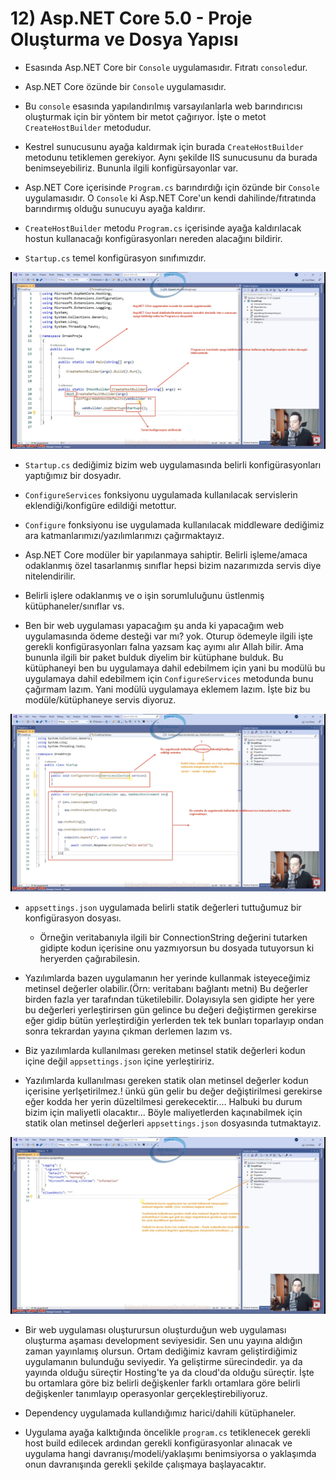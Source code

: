 # 12) Asp.NET Core 5.0 - Proje Oluşturma ve Dosya Yapısı
- Esasında Asp.NET Core bir `Console` uygulamasıdır. Fıtratı `console`dur.

- Asp.NET Core özünde bir `Console` uygulamasıdır.

- Bu `console` esasında yapılandırılmış varsayılanlarla web barındırıcısı oluşturmak için bir yöntem bir metot çağırıyor. İşte o metot `CreateHostBuilder` metodudur.

- Kestrel sunucusunu ayağa kaldırmak için burada `CreateHostBuilder` metodunu tetiklemen gerekiyor. Aynı şekilde IIS sunucusunu da burada benimseyebiliriz. Bununla ilgili konfigürsayonlar var.

- Asp.NET Core içerisinde `Program.cs` barındırdığı için özünde bir `Console` uygulamasıdır. O `Console` ki Asp.NET Core'un kendi dahilinde/fıtratında barındırmış olduğu sunucuyu ayağa kaldırır.

- `CreateHostBuilder` metodu `Program.cs` içerisinde ayağa kaldırılacak hostun kullanacağı konfigürasyonları nereden alacağını bildirir.

- `Startup.cs` temel konfigürasyon sınıfımızdır.

<img src="1.png" width="auto">

- `Startup.cs` dediğimiz bizim web uygulamasında belirli konfigürasyonları yaptığımız bir dosyadır.

- `ConfigureServices` fonksiyonu uygulamada kullanılacak servislerin eklendiği/konfigüre edildiği metottur.

- `Configure` fonksiyonu ise uygulamada kullanılacak middleware dediğimiz ara katmanlarımızı/yazılımlarımızı çağırmaktayız.

- Asp.NET Core modüler bir yapılanmaya sahiptir. Belirli işleme/amaca odaklanmış özel tasarlanmış sınıflar hepsi bizim nazarımızda servis diye nitelendirilir.

- Belirli işlere odaklanmış ve o işin sorumluluğunu üstlenmiş kütüphaneler/sınıflar vs.

- Ben bir web uygulaması yapacağım şu anda ki yapacağım web uygulamasında ödeme desteği var mı? yok. Oturup ödemeyle ilgili işte gerekli konfigürasyonları falna yazsam kaç ayımı alır Allah bilir. Ama bununla ilgili bir paket bulduk diyelim bir kütüphane bulduk. Bu kütüphaneyi ben bu uygulamaya dahil edebilmem için yani bu modülü bu uygulamaya dahil edebilmem için `ConfigureServices` metodunda bunu çağırmam lazım. Yani modülü uygulamaya eklemem lazım. İşte biz bu modüle/kütüphaneye servis diyoruz.

<img src="2.png" width="auto">

- `appsettings.json` uygulamada belirli statik değerleri tuttuğumuz bir konfigürasyon dosyası.
  * Örneğin veritabanıyla ilgili bir ConnectionString değerini tutarken gidipte kodun içerisine onu yazmıyorsun bu dosyada tutuyorsun ki heryerden çağırabilesin.

- Yazılımlarda bazen uygulamanın her yerinde kullanmak isteyeceğimiz metinsel değerler olabilir.(Örn: veritabanı bağlantı metni) Bu değerler birden fazla yer tarafından tüketilebilir. Dolayısıyla sen gidipte her yere bu değerleri yerleştirirsen gün gelince bu değeri değiştirmen gerekirse eğer  gidip bütün yerleştirdiğin yerlerden tek tek bunları toparlayıp ondan sonra tekrardan yayına çıkman derlemen lazım vs.

- Biz yazılımlarda kullanılması gereken metinsel statik değerleri kodun içine değil `appsettings.json` içine yerleştiririz.

- Yazılımlarda kullanılması gereken statik olan metinsel değerler kodun içerisine yerlşetirilmez.! ünkü gün gelir bu değer değiştirilmesi gerekirse eğer kodda her yerin düzeltilmesi gerekecektir.... Halbuki bu durum bizim için maliyetli olacaktır... Böyle maliyetlerden kaçınabilmek için statik olan metinsel değerleri `appsettings.json` dosyasında tutmaktayız.

<img src="3.png" width="auto">

- Bir web uygulaması oluşturursun oluşturduğun web uygulaması oluşturma aşaması development seviyesidir. Sen unu yayına aldığın zaman yayınlamış olursun. Ortam dediğimiz kavram geliştirdiğimiz uygulamanın bulunduğu seviyedir. Ya geliştirme sürecindedir. ya da yayında olduğu süreçtir Hosting'te ya da cloud'da olduğu süreçtir. İşte bu ortamlara göre biz belirli değişkenler farklı ortamlara göre belirli değişkenler tanımlayıp operasyonlar gerçekleştirebiliyoruz.

- Dependency uygulamada kullandığımız harici/dahili kütüphaneler.

- Uygulama ayağa kalktığında öncelikle `program.cs` tetiklenecek gerekli host build edilecek ardından gerekli konfigürasyonlar alınacak ve uygulama hangi davranışı/modeli/yaklaşımı benimsiyorsa o yaklaşımda onun davranışında gerekli şekilde çalışmaya başlayacaktır.